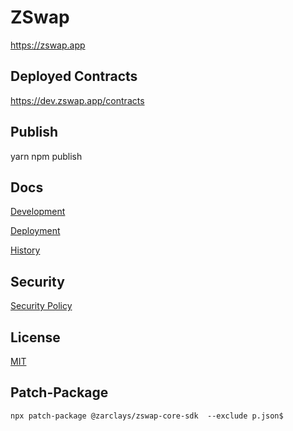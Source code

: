 # ZSwap

https://zswap.app

## Deployed Contracts

https://dev.zswap.app/contracts

## Publish
yarn npm publish

## Docs

[Development](docs/DEVELOPMENT.md)

[Deployment](docs/DEPLOYMENT.md)

[History](docs/HISTORY.md)

## Security

[Security Policy](SECURITY.md)

## License

[MIT](LICENSE.txt)



## Patch-Package
`npx patch-package @zarclays/zswap-core-sdk  --exclude p.json$`